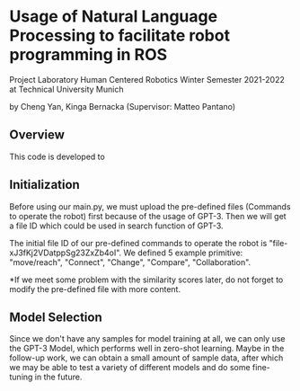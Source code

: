 # Usage of Natural Language Processing to facilitate robot programming in ROS

Project Laboratory Human Centered Robotics Winter Semester 2021-2022 at Technical University Munich

by Cheng Yan, Kinga Bernacka (Supervisor: Matteo Pantano)



## Overview

This code is developed to



## Initialization

Before using our main.py, we must upload the pre-defined files (Commands to operate the robot) first because of the usage of GPT-3. Then we will get a file ID which could be used in search function of GPT-3. 

The initial file ID of our pre-defined commands to operate the robot is "file-xJ3fKj2VDatppSg23ZxZb4oI". We defined 5 example primitive: "move/reach", "Connect", "Change", "Compare", "Collaboration".

*If we meet some problem with the similarity scores later, do not forget to modify the pre-defined file with more content. 



## Model Selection

Since we don't have any samples for model training at all, we can only use the GPT-3 Model, which performs well in zero-shot learning. Maybe in the follow-up work, we can obtain a small amount of sample data, after which we may be able to test a variety of different models and do some fine-tuning in the future. 

